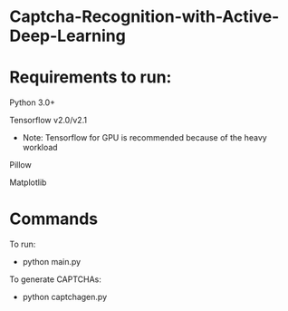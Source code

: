 # Captcha-Recognition-with-Active-Deep-Learning
# Requirements to run:
Python 3.0+

Tensorflow v2.0/v2.1
- Note: Tensorflow for GPU is recommended because of the heavy workload

Pillow

Matplotlib

# Commands
To run:
- python main.py

To generate CAPTCHAs:
- python captchagen.py

